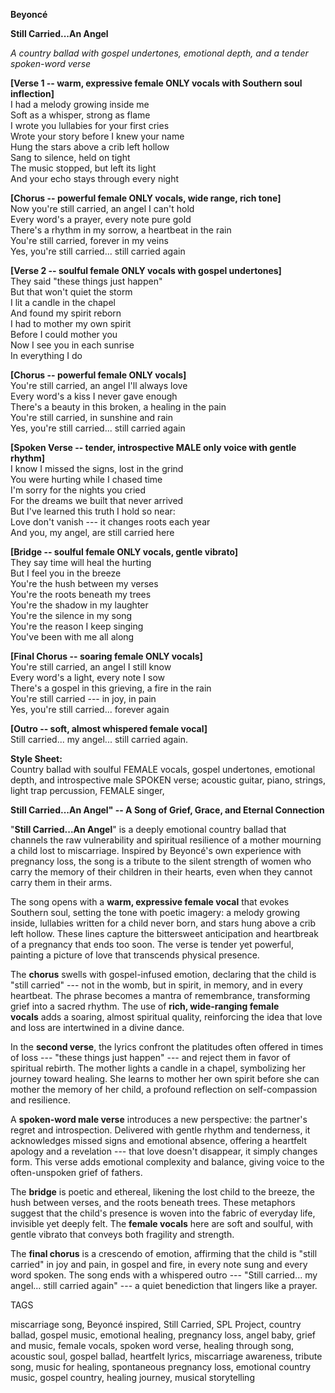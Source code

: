 **Beyoncé**

**Still Carried\...An Angel**

*A country ballad with gospel undertones, emotional depth, and a tender
spoken-word verse*

**\[Verse 1 -- warm, expressive female ONLY vocals with Southern soul
inflection\]**\
I had a melody growing inside me\
Soft as a whisper, strong as flame\
I wrote you lullabies for your first cries\
Wrote your story before I knew your name\
Hung the stars above a crib left hollow\
Sang to silence, held on tight\
The music stopped, but left its light\
And your echo stays through every night

**\[Chorus -- powerful female ONLY vocals, wide range, rich tone\]**\
Now you're still carried, an angel I can't hold\
Every word's a prayer, every note pure gold\
There's a rhythm in my sorrow, a heartbeat in the rain\
You're still carried, forever in my veins\
Yes, you're still carried... still carried again

**\[Verse 2 -- soulful female ONLY vocals with gospel undertones\]**\
They said "these things just happen"\
But that won't quiet the storm\
I lit a candle in the chapel\
And found my spirit reborn\
I had to mother my own spirit\
Before I could mother you\
Now I see you in each sunrise\
In everything I do

**\[Chorus -- powerful female ONLY vocals\]**\
You're still carried, an angel I'll always love\
Every word's a kiss I never gave enough\
There's a beauty in this broken, a healing in the pain\
You're still carried, in sunshine and rain\
Yes, you're still carried... still carried again

**\[Spoken Verse -- tender, introspective MALE only voice with gentle
rhythm\]**\
I know I missed the signs, lost in the grind\
You were hurting while I chased time\
I'm sorry for the nights you cried\
For the dreams we built that never arrived\
But I've learned this truth I hold so near:\
Love don't vanish --- it changes roots each year\
And you, my angel, are still carried here

**\[Bridge -- soulful female ONLY vocals, gentle vibrato\]**\
They say time will heal the hurting\
But I feel you in the breeze\
You're the hush between my verses\
You're the roots beneath my trees\
You're the shadow in my laughter\
You're the silence in my song\
You're the reason I keep singing\
You've been with me all along

**\[Final Chorus -- soaring female ONLY vocals\]**\
You're still carried, an angel I still know\
Every word's a light, every note I sow\
There's a gospel in this grieving, a fire in the rain\
You're still carried --- in joy, in pain\
Yes, you're still carried... forever again

**\[Outro -- soft, almost whispered female vocal\]**\
Still carried... my angel... still carried again.

**Style Sheet:**\
Country ballad with soulful FEMALE vocals, gospel undertones, emotional
depth, and introspective male SPOKEN verse; acoustic guitar, piano,
strings, light trap percussion, FEMALE singer,

**Still Carried...An Angel" -- A Song of Grief, Grace, and Eternal
Connection**

"**Still Carried...An Angel**" is a deeply emotional country ballad that
channels the raw vulnerability and spiritual resilience of a mother
mourning a child lost to miscarriage. Inspired by Beyoncé's own
experience with pregnancy loss, the song is a tribute to the silent
strength of women who carry the memory of their children in their
hearts, even when they cannot carry them in their arms.

The song opens with a **warm, expressive female vocal** that evokes
Southern soul, setting the tone with poetic imagery: a melody growing
inside, lullabies written for a child never born, and stars hung above a
crib left hollow. These lines capture the bittersweet anticipation and
heartbreak of a pregnancy that ends too soon. The verse is tender yet
powerful, painting a picture of love that transcends physical presence.

The **chorus** swells with gospel-infused emotion, declaring that the
child is "still carried" --- not in the womb, but in spirit, in memory,
and in every heartbeat. The phrase becomes a mantra of remembrance,
transforming grief into a sacred rhythm. The use of **rich, wide-ranging
female vocals** adds a soaring, almost spiritual quality, reinforcing
the idea that love and loss are intertwined in a divine dance.

In the **second verse**, the lyrics confront the platitudes often
offered in times of loss --- "these things just happen" --- and reject
them in favor of spiritual rebirth. The mother lights a candle in a
chapel, symbolizing her journey toward healing. She learns to mother her
own spirit before she can mother the memory of her child, a profound
reflection on self-compassion and resilience.

A **spoken-word male verse** introduces a new perspective: the partner's
regret and introspection. Delivered with gentle rhythm and tenderness,
it acknowledges missed signs and emotional absence, offering a heartfelt
apology and a revelation --- that love doesn't disappear, it simply
changes form. This verse adds emotional complexity and balance, giving
voice to the often-unspoken grief of fathers.

The **bridge** is poetic and ethereal, likening the lost child to the
breeze, the hush between verses, and the roots beneath trees. These
metaphors suggest that the child's presence is woven into the fabric of
everyday life, invisible yet deeply felt. The **female vocals** here are
soft and soulful, with gentle vibrato that conveys both fragility and
strength.

The **final chorus** is a crescendo of emotion, affirming that the child
is "still carried" in joy and pain, in gospel and fire, in every note
sung and every word spoken. The song ends with a whispered outro ---
"Still carried... my angel... still carried again" --- a quiet
benediction that lingers like a prayer.

TAGS

miscarriage song, Beyoncé inspired, Still Carried, SPL Project, country
ballad, gospel music, emotional healing, pregnancy loss, angel baby,
grief and music, female vocals, spoken word verse, healing through song,
acoustic soul, gospel ballad, heartfelt lyrics, miscarriage awareness,
tribute song, music for healing, spontaneous pregnancy loss, emotional
country music, gospel country, healing journey, musical storytelling




